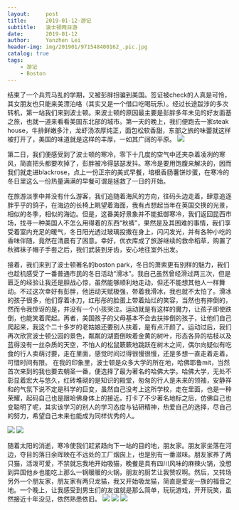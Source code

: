 ```yaml
---
layout:     post
title:      2019-01-12-游记
subtitle:   波士顿两日游
date:       2019-01-12
author:     Yanzhen Lei
header-img: img/201901/971548400162_.pic.jpg
catalog: true
tags:
    - 游记
    - Boston
---
```

结束了一个兵荒马乱的学期，又被彭胖拐骗到美国。签证被check的人真是可怜，其女朋友也只能来美漂泊咯（其实又是一个借口吃喝玩乐）。经过长途跋涉的多次转机，第一站我们来到波士顿。来波士顿的原因最主要是彭胖多年未见的好友面基之旅，也就一道来看看美国东北部的城市。第一天的晚上，我们便跑去一家steak house，牛排鲜嫩多汁，龙虾汤浓厚纯正，面包松软香甜，东部之旅的味蕾就这样被打开了，美国的味道就是这样的丰厚，一如其广阔的平原。
![](https://i.ibb.co/XCn3b4d/951548400158-pic.jpg)

第二日，我们便感受到了波士顿的寒冷，零下十几度的空气中还夹杂着凌冽的寒风，简直把头都要吹掉了，彭胖被冷得瑟瑟发抖。寒冷是要用饱腹来解决的，因而我们就走进blackrose，点上一份正宗的美式早餐，培根香肠薯饼炒蛋，在寒冷的冬日里这么一份热量满满的早餐可谓是拯救了一日的开始。


在旅游淡季中并没有什么游客，我们追随着海风的方向，往码头边走着，肆意追逐胖乎乎的鸽子，在海边的长椅上眺望着海面，我有点想起当年在英国交换的光景，相似的冬季，相似的海边。但是，这番美好景象并不能抵御寒冷，我们返回昆西市场，找寻一种美国人不怎么用得着的东西“秋裤”，果然是及其困难的事情，我们享受着室内充足的暖气，冬日阳光透过玻璃投撒在身上，闪闪发光，并有各种小吃的香味伴随，竟然在清晨有了困意。幸好，优衣库成了旅游继续的救命稻草，购置了秋裤袜子帽子手套之后，我们武装到牙齿，安心地往室外出发。


接着，我们来到了波士顿著名的boston park，冬日的萧索更有别样的魅力，我们也趁机感受了一番普通市民的冬日活动“滑冰”。我自己虽然曾经滑过两三次，但是匮乏的经验让我还是胆战心惊，虽然能够顺利地走动，但还不能想其他人一样舞动。不过这次幸好有彭胖，他运动天赋极强，带着我滑冰，我也就不太怕了。滑冰的孩子很多，他们穿着冰刀，红彤彤的脸蛋上带着灿烂的笑容，当然也有摔倒的，然而令我惊讶的是，并没有一个小孩哭泣。运动就是有这样的魔力，让孩子即使跌倒，也能笑着爬起。再者，美国孩子的父母基本不会去扶摔倒的孩子，让他们自己爬起来，我这个二十多岁的老姑娘还要别人扶着，是有点汗颜了。运动过后，我们再次欣赏波士顿公园的景色，粼粼的湖面倒映着金黄的树叶，形态各异的枯枝以及蓝得没有一丝杂质的天空，不怕人的松鼠簌簌地跳跃在树木之间，偶尔向疑似有吃食的行人卖萌讨要，走在里面，感觉时间过得很慢很慢，还是多想一直走着走着，可惜时间有限。
在我的印象里，波士顿是众多大学的所在地，哈佛耶鲁mit，当然首次来到的我也要去朝圣一番，便选择了最为著名的哈佛大学。哈佛大学，无处不彰显着宏大与悠久，红砖堆砌的是知识的殿堂，匆匆的行人是未来的领袖，安静祥和的气氛下说不定是科学的巨变，虽然自己没考上这所学校，走在里面，也是一种荣耀，起码自己也是跟哈佛身体上的接近。打卡了不少著名地标之后，仿佛自己也变聪明了呢，其实该学习的别人的学习态度与钻研精神，热爱自己的选择，尽自己的努力，希望自己未来也能成为同样优秀的人。

![](https://i.ibb.co/kx2pT2N/1011548400169-pic.jpg)
![](https://i.ibb.co/59w0f7y/1021548400174-pic.jpg)

随着太阳的消逝，寒冷使我们赶紧趋向下一站的目的地，朋友家。朋友家坐落在河边，夺目的落日余晖映在不远处的工厂烟囱上，也是别有一番滋味。朋友家养了两只猫，活泼可爱，不禁就忘我地开始吸猫，晚餐是具有四川风味的麻辣火锅，没想到异国他乡也能吃上那么一锅暖暖的火锅，朋友的厨艺让我赞叹啊。然后，又转场另外一个朋友家，朋友家有两只龙猫，我又开始吸龙猫，简直是爱宠一族的福音之地。一个晚上，让我感受到男生们的友谊就是那么简单，玩玩游戏，开开玩笑，虽然接近十年没见，依然熟悉依旧。
![](https://i.ibb.co/swt2VV2/1041548400192-pic.jpg)
![](https://i.ibb.co/q7qBsK6/1051548400194-pic.jpg)
![](https://i.ibb.co/XjHPDFj/1061548400195-pic.jpg)
